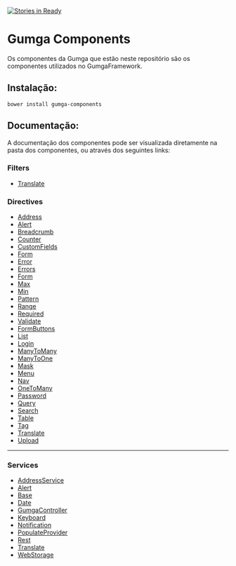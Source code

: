 [![Stories in Ready](https://badge.waffle.io/GUMGA/components.png?label=ready&title=Ready)](https://waffle.io/GUMGA/components)
# Gumga Components

Os componentes da Gumga que estão neste repositório são os componentes utilizados no GumgaFramework.

## Instalação:

`
bower install gumga-components
`

## Documentação:

A documentação dos componentes pode ser visualizada diretamente na pasta dos componentes, ou através dos seguintes links:

### Filters

- [Translate](src/components/TranslateFilter)


### Directives

- [Address](src/directives/Address)
- [Alert](src/directives/Alert)
- [Breadcrumb](src/directives/Breadcrumb)
- [Counter](src/directives/Counter)
- [CustomFields](src/directives/CustomFields)
- [Form](src/directives/Form)
- [Error](src/directives/Form/Error)
- [Errors](src/directives/Form/Errors)
- [Form](src/directives/Form/Form)
- [Max](src/directives/Form/Max)
- [Min](src/directives/Form/Min)
- [Pattern](src/directives/Form/Pattern)
- [Range](src/directives/Form/Range)
- [Required](src/directives/Form/Required)
- [Validate](src/directives/Form/Validate)
- [FormButtons](src/directives/FormButtons)
- [List](src/directives/List)
- [Login](src/directives/Login)
- [ManyToMany](src/directives/ManyToMany)
- [ManyToOne](src/directives/ManyToOne)
- [Mask](src/directives/Mask)
- [Menu](src/directives/Menu)
- [Nav](src/directives/Nav)
- [OneToMany](src/directives/OneToMany)
- [Password](src/directives/Password)
- [Query](src/directives/Query)
- [Search](src/directives/Search)
- [Table](src/directives/Table)
- [Tag](src/componentes/Tag)
- [Translate](src/directives/Translate)
- [Upload](src/directives/Upload)

---

### Services

- [AddressService](src/services/AddressService)
- [Alert](src/services/Alert)
- [Base](src/services/Base)
- [Date](src/services/Date)
- [GumgaController](src/services/GumgaController)
- [Keyboard](src/services/Keyboard)
- [Notification](src/services/Notification)
- [PopulateProvider](src/services/PopulateProvider)
- [Rest](src/services/Rest)
- [Translate](src/services/Translate)
- [WebStorage](src/services/WebStorage)
